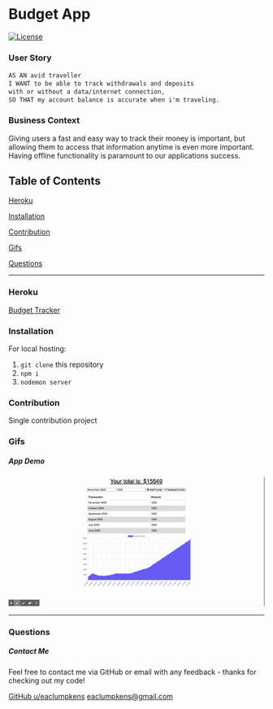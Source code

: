 # Budget App
[![License](https://img.shields.io/badge/license-Other-orange)](https://opensource.org/licenses)

### User Story
```
AS AN avid traveller
I WANT to be able to track withdrawals and deposits
with or without a data/internet connection,
SO THAT my account balance is accurate when i'm traveling.
```

### Business Context

Giving users a fast and easy way to track their money is important, but allowing them to access that information anytime is even more important. Having offline functionality is paramount to our applications success.

## Table of Contents

[Heroku](#heroku)

[Installation](#installation)

[Contribution](#contribution)

[Gifs](#gifs)

[Questions](#questions)

----

<a name="demo"></a>
### Heroku

[Budget Tracker](https://budget-tracker-1000.herokuapp.com/)

<a name="installation"></a>
### Installation

For local hosting:

1. `git clone` this repository
2. `npm i`
3. `nodemon server`

<a name="contribution"></a>
### Contribution

Single contribution project 

<a name="gifs"></a>
### Gifs

##### App Demo
![app-demo](./img/app-demo.gif) 

----

<a name="questions"></a>
### Questions
##### Contact Me

Feel free to contact me via GitHub or email with any feedback - thanks for checking out my code!

[GitHub u/eaclumpkens](https://github.com/eaclumpkens)
eaclumpkens@gmail.com
